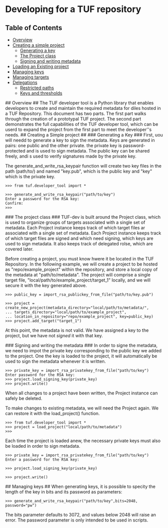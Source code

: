 # Developing for a TUF repository #

## Table of Contents ##
- [Overview](#overview)
- [Creating a simple project](#creating_a_simple_project)
  - [Generating a key](#generating_a_key)
  - [The Project class](#the_project_class)
  - [Signing and writing metadata](#signing_and_writing_metadata)
- [Loading an Existing project](#Loading_an_existing_project)
- [Managing keys](#managing_keys)
- [Managing targets](#managing_targets)
- [Delegations](#delegations)
  - [Restricted paths](#restricted_paths)
  - [Keys and thresholds](#keys_and_thresholds)

<a name="overview">
## Overview ## 
The TUF developer tool is a Python library that enables developers to create 
and maintain the required metadata for diles hosted in a TUF Repository. This 
document has two parts. The first part walks through the creation of a
prototypal TUF project. The second part demonstrates the full capabilities of 
the TUF developer tool, which can be userd to expand the project from the first
part to meet the developer''s needs.

<a name="creating_a_simple_project">
## Creating a Simple project ##
### Generating a Key ###
First, uou will needd to generate a key to sign the metadata. Keys are generated
in pairs: one public and the other private. the private key is password-protected
and is used to sign metadata. The public key can be shared freely, andi s used
to verify signatures made by the private key.   

The generate_and_write_rsa_keypair function will create two key files in the 
path (path/to/) and named "key.pub", which is the public key and "key"
which is the private key.

```
>>> from tuf.developer_tool import *

>>> generate_and_write_rsa_keypair("path/to/key")
Enter a password for the RSA key:
Confirm:
>>> 
```

<a name="the_project_class">
### The project class ###
TUF-dev is built around the Project class, which is used to organize groups of 
targets associated with a single set of metadata. Each Project instance keeps 
track of which target files ar associated with a single set of metadata. Each 
Project instance keeps track of which target files are signed and which need
signing, which keys are used to sign metadata. It also keeps track of delegated
rolse, which are covered later.

Before creating a project, you must know hwere it be located in the TUF 
Repository. In the following example, we will create a project to be hosted as
"repo/example_project" within the repository, and store a local copy of the 
metadata at "path/to/metadata". The project will comprise a single target file, 
"local/path/to/example_project/target_1" locally, and we will secure it with
the key generated above. 

```
>>> public_key = import_rsa_publickey_from_file("path/to/key.pub")

>>> project = create_new_project(metadata_directory="local/path/to/metadata/",
... targets_directory="local/path/to/example_project",
... location_in_repository="repo/example_project", key=public_key)
>>> project.add_target("target_1")
```

At this point, the metadata is not valid. We have assigned a key to the project,
but we have not *signed* it with that key.

<a name="signing_and_writing_the_metadata">
### Signing and writing the metadata ###
In order to signe the metadata, we need to impot the private key corresponding 
to the public key we added to the project. One the key is loaded to the project,
it will automatically be used to sign the metadata whenever it is written.

```
>>> private_key = import_rsa_privatekey_from_file("path/to/key")
Enter password for the RSA key:
>>> project.load_signing_key(private_key)
>>> project.write()
```

When all changes to a project have been written, the Project instance can safely
be deleted.

<a name="loading_an_existing_project">
To make changes to existing metadata, we will need the Project again. We can 
restore it with the load_project() function.

```
>>> from tuf.developer_tool import *
>>> project = load_project("local/path/to/metadata")
>>>
```
Each time the project is loaded anew, the necessary private keys must also be 
loaded in order to sign metadata.

```
>>> private_key = import_rsa_privatekey_from_file("path/to/key")
Enter a password for the RSA key:

>>> project.load_signing_key(private_key)

>>> project.write()
```

<a name="managing_keys">
## Managing keys ## 
When generating keys, it is possible to specity the length of the key in bits 
and its password as parameters:

```
>>> generate_and_write_rsa_keypair("path/to/key",bits=2048, password="pw")
```
The bits parameter defaults to 3072, and values below 2048 will raise an error.
The password parameter is only intended to be used in scripts.



